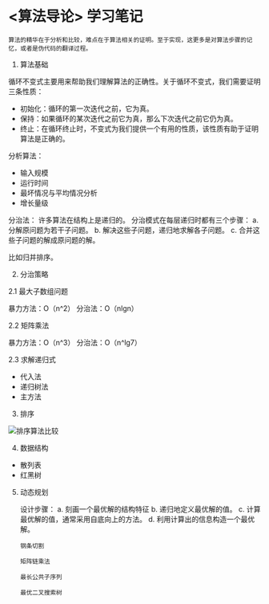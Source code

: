 # <算法导论> 学习笔记

    算法的精华在于分析和比较，难点在于算法相关的证明。至于实现，这更多是对算法步骤的记忆，或者是伪代码的翻译过程。

1. 算法基础

循环不变式主要用来帮助我们理解算法的正确性。关于循环不变式，我们需要证明三条性质：
 - 初始化：循环的第一次迭代之前，它为真。
 - 保持：如果循环的某次迭代之前它为真，那么下次迭代之前它仍为真。
 - 终止：在循环终止时，不变式为我们提供一个有用的性质，该性质有助于证明算法是正确的。

分析算法：
 - 输入规模
 - 运行时间
 - 最坏情况与平均情况分析
 - 增长量级

分治法：
    许多算法在结构上是递归的。
    分治模式在每层递归时都有三个步骤：
    a. 分解原问题为若干子问题。
    b. 解决这些子问题，递归地求解各子问题。
    c. 合并这些子问题的解成原问题的解。
    
比如归并排序。

2. 分治策略

2.1 最大子数组问题

暴力方法：O（n^2）
分治法：O（nlgn）

2.2 矩阵乘法

暴力方法：O（n^3）
分治法：O（n^lg7）

2.3 求解递归式
 - 代入法
 - 递归树法
 - 主方法

3. 排序

![排序算法比较](img/排序算法比较.png)


4. 数据结构
 - 散列表
 - 红黑树
 
5. 动态规划

    设计步骤：
    a. 刻画一个最优解的结构特征
    b. 递归地定义最优解的值。
    c. 计算最优解的值，通常采用自底向上的方法。
    d. 利用计算出的信息构造一个最优解。

    `钢条切割`

    `矩阵链乘法`

    `最长公共子序列`

    `最优二叉搜索树`

